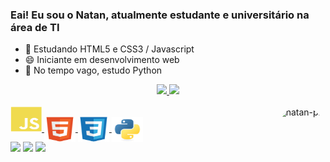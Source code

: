 ### Eai! Eu sou o Natan, atualmente estudante e universitário na área de TI

- 🔭 Estudando HTML5 e CSS3 / Javascript 
- 😄 Iniciante em desenvolvimento web
- 🌱 No tempo vago, estudo Python


<div align="center">
  <a href="https://github.com/Natanssilva">
  <img height="180em" src="https://github-readme-stats.vercel.app/api?username=Natanssilva&show_icons=true&theme=cobalt&include_all_commits=true&count_private=true"/>
  <img height="180em" src="https://github-readme-stats.vercel.app/api/top-langs/?username=Natanssilva&layout=compact&langs_count=7&theme=cobalt"/>
</div>
  
  <div style="display: inline_block"><br>
  <img align="under" alt="natan-Js" height="40" width="50" src="https://raw.githubusercontent.com/devicons/devicon/master/icons/javascript/javascript-plain.svg">
  <img align="center" alt="natan-HTML" height="40" width="50" src="https://raw.githubusercontent.com/devicons/devicon/master/icons/html5/html5-original.svg">
  <img align="center" alt="natan-CSS" height="40" width="50" src="https://raw.githubusercontent.com/devicons/devicon/master/icons/css3/css3-original.svg">
  <img align="center" alt="natan-Python" height="40" width="50" src="https://raw.githubusercontent.com/devicons/devicon/master/icons/python/python-original.svg">
  <img align="right" alt="natan-pic" height="220" style="border-radius:80px;" src="https://cdn.discordapp.com/attachments/938574157438926878/1012123878505586838/natan_lindo.jpeg">
</div>
<div> 
  <a href="https://instagram.com/ntmachado_" target="_blank"><img src="https://img.shields.io/badge/-Instagram-%23E4405F?style=for-the-badge&logo=instagram&logoColor=white" target="_blank"></a>
  <a href = "mailto:natanssilva10@gmail.com"><img src="https://img.shields.io/badge/Gmail-D14836?style=for-the-badge&logo=gmail&logoColor=white" target="_blank"></a>
  <a href="https://www.linkedin.com/in/natan-porto-machado-da-silva-b1b817244/" target="_blank"><img src="https://img.shields.io/badge/-LinkedIn-%230077B5?style=for-the-badge&logo=linkedin&logoColor=white" target="_blank"></a> 
 
</div>

